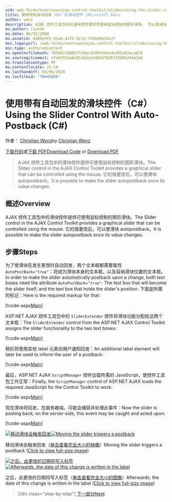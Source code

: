 ```yaml
---
uid: web-forms/overview/ajax-control-toolkit/slider/using-the-slider-control-with-auto-postback-cs
title: 使用带有自动回发（C#）的滑块控件 |Microsoft Docs
author: wenz
description: AJAX 控件工具包中的滑块控件提供可使用鼠标控制的图形滑块。 可以使滑块 autopost 。
ms.author: riande
ms.date: 06/02/2008
ms.assetid: 4d85e9fb-91e6-41f2-9c13-754549b19c27
msc.legacyurl: /web-forms/overview/ajax-control-toolkit/slider/using-the-slider-control-with-auto-postback-cs
msc.type: authoredcontent
ms.openlocfilehash: 785d62108667fddac42994344cde265e82aca8f4
ms.sourcegitcommit: e7e91932a6e91a63e2e46417626f39d6b244a3ab
ms.translationtype: MT
ms.contentlocale: zh-CN
ms.lasthandoff: 03/06/2020
ms.locfileid: "78445826"
---
```

# <a name="using-the-slider-control-with-auto-postback-c"></a><span data-ttu-id="5f06e-104">使用带有自动回发的滑块控件（C#）</span><span class="sxs-lookup"><span data-stu-id="5f06e-104">Using the Slider Control With Auto-Postback (C#)</span></span>

<span data-ttu-id="5f06e-105">作者： [Christian Wenz](https://github.com/wenz)</span><span class="sxs-lookup"><span data-stu-id="5f06e-105">by [Christian Wenz](https://github.com/wenz)</span></span>

<span data-ttu-id="5f06e-106">[下载代码](https://download.microsoft.com/download/9/3/f/93f8daea-bebd-4821-833b-95205389c7d0/Slider1.cs.zip)或[下载 PDF](https://download.microsoft.com/download/b/6/a/b6ae89ee-df69-4c87-9bfb-ad1eb2b23373/slider1CS.pdf)</span><span class="sxs-lookup"><span data-stu-id="5f06e-106">[Download Code](https://download.microsoft.com/download/9/3/f/93f8daea-bebd-4821-833b-95205389c7d0/Slider1.cs.zip) or [Download PDF](https://download.microsoft.com/download/b/6/a/b6ae89ee-df69-4c87-9bfb-ad1eb2b23373/slider1CS.pdf)</span></span>

> <span data-ttu-id="5f06e-107">AJAX 控件工具包中的滑块控件提供可使用鼠标控制的图形滑块。</span><span class="sxs-lookup"><span data-stu-id="5f06e-107">The Slider control in the AJAX Control Toolkit provides a graphical slider that can be controlled using the mouse.</span></span> <span data-ttu-id="5f06e-108">它的值更改后，可以使滑块 autopostback。</span><span class="sxs-lookup"><span data-stu-id="5f06e-108">It is possible to make the slider autopostback once its value changes.</span></span>

## <a name="overview"></a><span data-ttu-id="5f06e-109">概述</span><span class="sxs-lookup"><span data-stu-id="5f06e-109">Overview</span></span>

<span data-ttu-id="5f06e-110">AJAX 控件工具包中的滑块控件提供可使用鼠标控制的图形滑块。</span><span class="sxs-lookup"><span data-stu-id="5f06e-110">The Slider control in the AJAX Control Toolkit provides a graphical slider that can be controlled using the mouse.</span></span> <span data-ttu-id="5f06e-111">它的值更改后，可以使滑块 autopostback。</span><span class="sxs-lookup"><span data-stu-id="5f06e-111">It is possible to make the slider autopostback once its value changes.</span></span>

## <a name="steps"></a><span data-ttu-id="5f06e-112">步骤</span><span class="sxs-lookup"><span data-stu-id="5f06e-112">Steps</span></span>

<span data-ttu-id="5f06e-113">为了使滑块在发生更改时自动回发，两个文本框都需要属性 `AutoPostBack="true"`：将成为滑块本身的文本框，以及容纳滑块位置的文本框。</span><span class="sxs-lookup"><span data-stu-id="5f06e-113">In order to make the slider automatically postback upon a change, both text boxes need the attribute `AutoPostBack="true"`: The text box that will become the slider itself, and the text box that holds the slider's position.</span></span> <span data-ttu-id="5f06e-114">下面是所需的标记：</span><span class="sxs-lookup"><span data-stu-id="5f06e-114">Here is the required markup for that:</span></span>

[!code-aspx[Main](using-the-slider-control-with-auto-postback-cs/samples/sample1.aspx)]

<span data-ttu-id="5f06e-115">ASP.NET AJAX 控件工具包中的 `SliderExtender` 控件将滑块功能分配给这两个文本框：</span><span class="sxs-lookup"><span data-stu-id="5f06e-115">The `SliderExtender` control from the ASP.NET AJAX Control Toolkit assigns the slider functionality to the two text boxes:</span></span>

[!code-aspx[Main](using-the-slider-control-with-auto-postback-cs/samples/sample2.aspx)]

<span data-ttu-id="5f06e-116">稍后将使用其他 label 元素向用户通知回发：</span><span class="sxs-lookup"><span data-stu-id="5f06e-116">An additional label element will later be used to inform the user of a postback:</span></span>

[!code-aspx[Main](using-the-slider-control-with-auto-postback-cs/samples/sample3.aspx)]

<span data-ttu-id="5f06e-117">最后，ASP.NET AJAX `ScriptManager` 控件加载所需的 JavaScript，使控件工具包工作正常：</span><span class="sxs-lookup"><span data-stu-id="5f06e-117">Finally, the `ScriptManager` control of ASP.NET AJAX loads the required JavaScript for the Control Toolkit to work:</span></span>

[!code-aspx[Main](using-the-slider-control-with-auto-postback-cs/samples/sample4.aspx)]

<span data-ttu-id="5f06e-118">现在滑块将回发，在服务器端，可能会捕获并处理此事件：</span><span class="sxs-lookup"><span data-stu-id="5f06e-118">Now the slider is posting back; on the server-side, this event may be caught and acted upon:</span></span>

[!code-aspx[Main](using-the-slider-control-with-auto-postback-cs/samples/sample5.aspx)]

<span data-ttu-id="5f06e-119">[![移动滑块会触发回发](using-the-slider-control-with-auto-postback-cs/_static/image2.png)](using-the-slider-control-with-auto-postback-cs/_static/image1.png)</span><span class="sxs-lookup"><span data-stu-id="5f06e-119">[![Moving the slider triggers a postback](using-the-slider-control-with-auto-postback-cs/_static/image2.png)](using-the-slider-control-with-auto-postback-cs/_static/image1.png)</span></span>

<span data-ttu-id="5f06e-120">移动滑块会触发回发（[单击查看完全大小的映像](using-the-slider-control-with-auto-postback-cs/_static/image3.png)）</span><span class="sxs-lookup"><span data-stu-id="5f06e-120">Moving the slider triggers a postback ([Click to view full-size image](using-the-slider-control-with-auto-postback-cs/_static/image3.png))</span></span>

<span data-ttu-id="5f06e-121">[![之后，此更改的日期将写入标签](using-the-slider-control-with-auto-postback-cs/_static/image5.png)](using-the-slider-control-with-auto-postback-cs/_static/image4.png)</span><span class="sxs-lookup"><span data-stu-id="5f06e-121">[![Afterwards, the date of this change is written in the label](using-the-slider-control-with-auto-postback-cs/_static/image5.png)](using-the-slider-control-with-auto-postback-cs/_static/image4.png)</span></span>

<span data-ttu-id="5f06e-122">之后，此更改的日期将写入标签（[单击查看完全大小的图像](using-the-slider-control-with-auto-postback-cs/_static/image6.png)）</span><span class="sxs-lookup"><span data-stu-id="5f06e-122">Afterwards, the date of this change is written in the label ([Click to view full-size image](using-the-slider-control-with-auto-postback-cs/_static/image6.png))</span></span>

> [!div class="step-by-step"]
> [<span data-ttu-id="5f06e-123">下一部分</span><span class="sxs-lookup"><span data-stu-id="5f06e-123">Next</span></span>](databinding-the-slider-control-cs.md)
